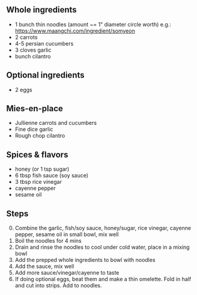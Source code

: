 ## Whole ingredients
- 1 bunch thin noodles (amount ~= 1" diameter circle worth) e.g.: https://www.maangchi.com/ingredient/somyeon
- 2 carrots
- 4-5 persian cucumbers
- 3 cloves garlic
- bunch cilantro

## Optional ingredients
- 2 eggs

## Mies-en-place
- Jullienne carrots and cucumbers
- Fine dice garlic
- Rough chop cilantro

## Spices & flavors
- honey (or 1 tsp sugar)
- 6 tbsp fish sauce (soy sauce)
- 3 tbsp rice vinegar
- cayenne pepper
- sesame oil

## Steps
0. Combine the garlic, fish/soy sauce, honey/sugar, rice vinegar, cayenne pepper, sesame oil in small bowl, mix well
1. Boil the noodles for 4 mins
2. Drain and rinse the noodles to cool under cold water, place in a mixing bowl
3. Add the prepped whole ingredients to bowl with noodles
4. Add the sauce, mix well
5. Add more sauce/vinegar/cayenne to taste
6. If doing optional eggs, beat them and make a thin omelette. Fold in half and cut into strips. Add to noodles.

